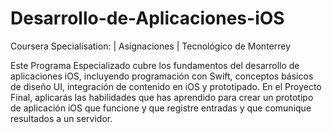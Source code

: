 # Desarrollo-de-Aplicaciones-iOS
Coursera Specialisation:  | Asignaciones | Tecnológico de Monterrey

Este Programa Especializado cubre los fundamentos del desarrollo de aplicaciones iOS, incluyendo programación con Swift, conceptos básicos de diseño UI, integración de contenido en iOS y prototipado. En el Proyecto Final, aplicarás las habilidades que has aprendido para crear un prototipo de aplicación iOS que funcione y que registre entradas y que comunique resultados a un servidor.
